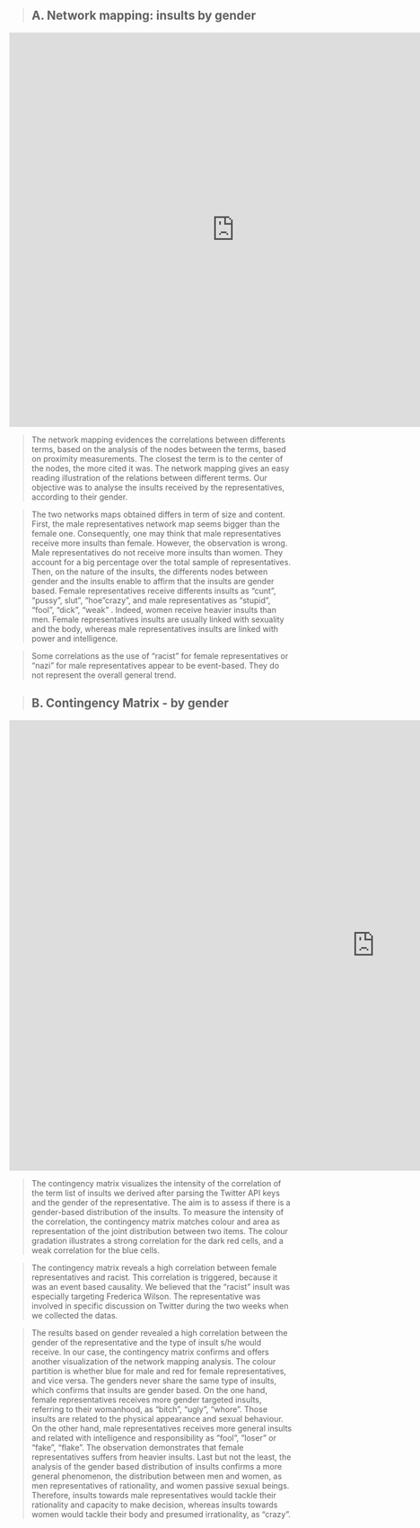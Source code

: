 > ## A. Network mapping: insults by gender 
<iframe src="https://documents.cortext.net/2c39/2c39d54acc64899611925db8838536bb/53303/maps/hn-usrep26876_7218top150-ISItermsinsultsintweets-ISItermsgender-chi2cooc-99999-oT0.09-9999-louFalse.pdf" frameborder="0" style="overflow:hidden;border:1px solid #DDDDDD;" width="800" height="700" allowfullscreen></iframe>

> The network mapping evidences the correlations between differents terms, based on the analysis of the nodes between the terms, based on proximity measurements.  The closest the term is to the center of the nodes, the more cited it was.  The network mapping gives an easy reading illustration of the relations between different terms.  Our objective was to analyse the insults received by the representatives, according to their gender.  

> The two networks maps obtained differs in term of size and content. First, the male representatives network map seems bigger than the female one. Consequently, one may  think that male representatives receive more insults than female. However, the observation is wrong. Male representatives do not receive more insults than women. They account for a big percentage over the total sample of representatives.  Then, on the nature of the insults,  the differents nodes between gender and the insults enable to affirm that the insults are gender based.  Female representatives receive differents insults as “cunt”, “pussy”, slut”, “hoe”crazy”, and male representatives as “stupid”, “fool”, “dick”, “weak” .  Indeed, women receive heavier insults than men. Female representatives insults are usually linked with sexuality and the body, whereas male representatives insults are linked with power and intelligence. 

> Some correlations as the use of “racist” for female representatives or “nazi” for male representatives appear to be event-based. They do not represent the overall general trend. 


> ## B. Contingency Matrix - by gender 
<iframe src="https://documents.cortext.net/9c84/9c84fef26dc30f981a40900635a7b494/52995/contingency_matrix-usrep2-logTrue-ISItermsgender-ISItermsinsultsintweets-y6876_7218-reordered-nFchi2.pdf" frameborder="0" style="overflow:hidden;border:1px solid #DDDDDD;" width="1300" height="800" allowfullscreen></iframe>

> The contingency matrix visualizes  the intensity of the correlation of the term list of insults we derived after parsing the Twitter API keys and  the gender of the representative. The aim is to assess  if there is a gender-based distribution of the insults.   To measure the intensity of the correlation, the contingency matrix matches colour and area as representation of the joint distribution between two items. The colour gradation illustrates a strong correlation for the dark red cells, and a weak correlation for the blue cells. 

> The contingency matrix reveals a high correlation between female representatives  and racist. This correlation is triggered, because it was an event based causality. We believed that the “racist” insult was especially targeting Frederica Wilson. The representative was involved in specific discussion on Twitter during the two weeks when we collected the datas. 

> The results based on gender revealed a high correlation between the gender of the representative and the type of insult s/he would receive.  In our case,  the contingency matrix confirms and offers another visualization of the network mapping analysis. The colour partition is whether blue for male and red for female representatives,  and vice versa. The genders never share the same type of insults, which confirms that insults are gender based. On the one hand, female representatives receives more gender targeted insults, referring to their womanhood, as “bitch”, “ugly”, “whore”. Those insults are related to the physical appearance and sexual behaviour. On the other hand, male representatives receives more general insults and related with intelligence and responsibility as ”fool”, ”loser” or “fake”, “flake”.  The observation demonstrates that female representatives suffers from heavier insults. Last but not the least, the analysis of the gender based distribution of insults confirms a more general phenomenon, the distribution between men and women, as men representatives of rationality, and women passive sexual beings. Therefore, insults towards male representatives would tackle their rationality and capacity to make decision, whereas insults towards women would tackle their body and presumed irrationality, as “crazy”. 


